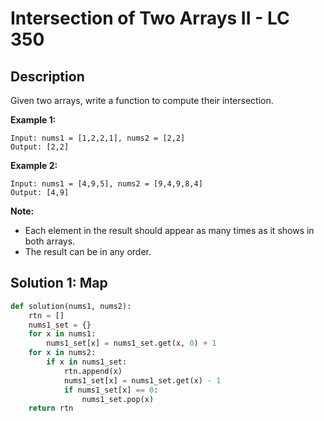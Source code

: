 # Intersection of Two Arrays II - LC 350

## Description

Given two arrays, write a function to compute their intersection.

**Example 1:**

```
Input: nums1 = [1,2,2,1], nums2 = [2,2]
Output: [2,2]
```

**Example 2:**

```
Input: nums1 = [4,9,5], nums2 = [9,4,9,8,4]
Output: [4,9]
```

**Note:**

- Each element in the result should appear as many times as it shows in both arrays.
- The result can be in any order.

## Solution 1: Map

```python
def solution(nums1, nums2):
    rtn = []
    nums1_set = {}
    for x in nums1:
        nums1_set[x] = nums1_set.get(x, 0) + 1
    for x in nums2:
        if x in nums1_set:
            rtn.append(x)
            nums1_set[x] = nums1_set.get(x) - 1
            if nums1_set[x] == 0:
                nums1_set.pop(x)
    return rtn
```

